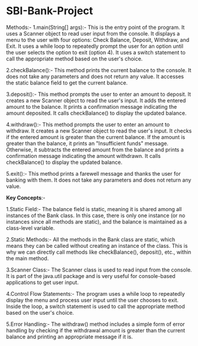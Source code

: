 # SBI-Bank-Project
Methods:-
1.main(String[] args):-
This is the entry point of the program.
It uses a Scanner object to read user input from the console.
It displays a menu to the user with four options: Check Balance, Deposit, Withdraw, and Exit.
It uses a while loop to repeatedly prompt the user for an option until the user selects the option to exit (option 4).
It uses a switch statement to call the appropriate method based on the user's choice.


2.checkBalance():-
This method prints the current balance to the console.
It does not take any parameters and does not return any value.
It accesses the static balance field to get the current balance.


3.deposit():-
This method prompts the user to enter an amount to deposit.
It creates a new Scanner object to read the user's input.
It adds the entered amount to the balance.
It prints a confirmation message indicating the amount deposited.
It calls checkBalance() to display the updated balance.


4.withdraw():-
This method prompts the user to enter an amount to withdraw.
It creates a new Scanner object to read the user's input.
It checks if the entered amount is greater than the current balance.
If the amount is greater than the balance, it prints an "Insufficient funds" message.
Otherwise, it subtracts the entered amount from the balance and prints a confirmation message indicating the amount withdrawn.
It calls checkBalance() to display the updated balance.


5.exit():-
This method prints a farewell message and thanks the user for banking with them.
It does not take any parameters and does not return any value.

**Key Concepts**:-

1.Static Field:- The balance field is static, meaning it is shared among all instances of the Bank class. In this case, there is only one instance (or no instances since all methods are static), and the balance is maintained as a class-level variable.

2.Static Methods:- All the methods in the Bank class are static, which means they can be called without creating an instance of the class. This is why we can directly call methods like checkBalance(), deposit(), etc., within the main method.

3.Scanner Class:- The Scanner class is used to read input from the console. It is part of the java.util package and is very useful for console-based applications to get user input.

4.Control Flow Statements:- The program uses a while loop to repeatedly display the menu and process user input until the user chooses to exit. Inside the loop, a switch statement is used to call the appropriate method based on the user's choice.

5.Error Handling:- The withdraw() method includes a simple form of error handling by checking if the withdrawal amount is greater than the current balance and printing an appropriate message if it is.
